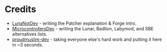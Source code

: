# Credits

- [LunaNotDev](https://github.com/LunaNotdev/) - writing the Patcher explanation & Forge intro.
- [MicrocontrollersDev](https://github.com/MicrocontrollersDev) - writing the Lunar, Badlion, Labymod, and SBE alternatives lists.
- [proudmuslim-dev](https://github.com/proudmuslim-dev) - taking everyone else's hard work and putting it here in ~3 seconds.